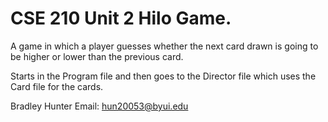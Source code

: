 # CSE 210 Unit 2 Hilo Game.

A game in which a player guesses whether the next card drawn is going to be higher or lower than the previous card.

Starts in the Program file and then goes to the Director file which uses the Card file for the cards.

Bradley Hunter 
Email: hun20053@byui.edu